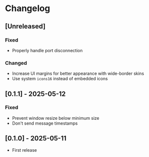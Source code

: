 # Changelog

## [Unreleased]

### Fixed
- Properly handle port disconnection

### Changed
- Increase UI margins for better appearance with wide-border skins
- Use system `icons16` instead of embedded icons

## [0.1.1] - 2025-05-12

### Fixed

- Prevent window resize below minimum size
- Don't send message timestamps

## [0.1.0] - 2025-05-11

- First release
